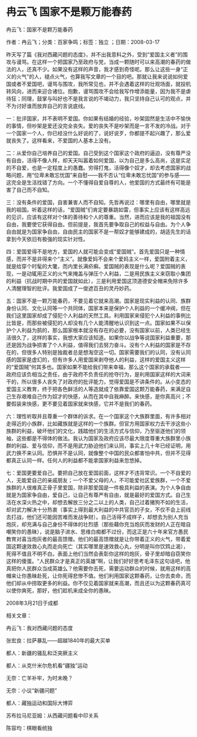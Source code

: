 # 冉云飞  国家不是颗万能春药  
  
冉云飞：国家不是颗万能春药  
作者：冉云飞；分类：百家争鸣；标签：独立 ；日期：2008-03-17  
昨天写了篇《我对西藏问题的态度》，并不出我意料之外，受到“爱国主义者”的围攻与谩骂。在这样一个把国家乃至政府与党，当成一颗随时可以来高潮的春药的做法的人，还真不少。如果没有这样的声音，我才感到奇怪呢。那么让这些一身“正义的火气”的人，褪点火气，也算我写文章的一个目的吧。那就让我来说说如何爱国或者不爱国吧，谩骂与围攻，我所常见也，并不会遇着这样的壮观场面，就投机转风向，进而来迎合诸位。抱歉，谩骂围攻不会给我写作增添能量，因为我不是虐待狂；同理，鼓掌与叫好也不是我言说的不竭动力，我只坚持自己认可的观点，并不为讨好谁而放弃自己的言说底线。  
一：批评国家，并不表明不爱国。你如果有结婚的经验，吵架固然是生活中不愉快的事情，但吵架是爱还没完全丧失。爱的丧失不是吵架而是一言不发的冷战。对于一个国家一个人，你已经没什么好说的了，说好说歹，你都提不起兴趣了，那么爱就丧失了。这样看来，不爱国的人基本上没有。  
二：从爱你自己培养自己的爱国。自己受到这个国家这个政府的逼迫，没有尊严没有自由，活得不像人样，却天天叫嚣着如何爱国，以为自己是多么高尚，这是实足的不自爱，也是一定程度上的愚蠢。穷得打鬼，活得像个奴才，却去考虑国家的战略问题，用“位卑未敢忘忧国”来自慰——我不否认“位卑未敢忘忧国”的参与感——这完全是生活找错了方向。一个不懂得自爱自尊的人，他爱国的方式最终有可能是害了自己而不自知。  
三：没有条件的爱国，自害兼害人而不自知。先哲再说过：哪里有自由，哪里就是我的祖国。听着这样的话，“爱国贼”们肯定要暴跳如雷，但事实上应该有这样高远的见识，应该有这样对个体的善待和个人的尊重。当然，进而应该是我的祖国没有自由，我要使它获得自由。但前提是，我首先要争取自己的权益与自由。为个人争自由就是为国家争自由，自由民主的国家不是一帮奴才能够建成的，胡适先生的话拿到今天依旧有极强的现实针对性。  
四：爱国爱得不是地方，爱国的人就可能会变成“爱国贼”。首先爱国只是一种情感，而并不是非得来个“主义”。就像爱妈不会来个爱妈主义一样，爱国附着主义，就是给穿个时髦的大氅，而内里长满疥癣。爱国贼的表现是什么呢？爱国贼的表现，一是动辄用正义的火气来掩盖与弹压个人利益，二是用民族主义来窃取小集团的利益（抗战时期中共的爱国就如此），三是利用爱国这顶道德安全帽来免除许多人清醒理智的批评。我爱国成了一俊遮百丑的灵丹妙药。  
五：国家不是一颗万能春药，不要见着它就来高潮。国家是现实利益的认同、族群身份认同、文化认同等一个共同体，国家本来是保护个人利益的一个缓冲阀，但在我们这里国家却成了侵犯个人利益的天然工具。利用国家来侵犯个人利益的事例比比皆是，而那些被侵犯的人却没有几个人能清醒地认识到这一点。国家如果不以保护个人利益为鹄的，那么国家根本就没有存在的必要，没有国家以前，人类已经生活很久了，这样的事实，我想大家应该知道。如果你以战争等说国家利益重要，那还是因为战争损害了个人利益，值得我们去努力奋斗。没有个人利益的国家是不存在的，但很多人特别是独裁者总是想淘空这一切。国家需要我们的认同，没有认同感的国家是虚幻的，但有许多人用爱国来剥夺他人的利益，这样的爱国主义这样的“爱国贼”何其多也。国家如果不能给我们带来幸福，那么这个国家的承载者——政府应该负相当之责任，由于政府不负责任的抢夺行为，是利用国家这样的大词来干的，所以很多人丧失了对政府的批评能力，觉得爱国是不讲条件的。从小变态的爱国主义教育，终于把各色鲜活的人等造就成了依靠爱国这颗万能春药，来满足自己生存艰难自己作为奴才的快感，从而在其中自我麻醉。来快感，是你真高兴；不要假装来快感，更不要见着国家就来快感，它并不是我们的春药。  
六：理性听取并且尊重一个群体的诉求。在一个国家这个大族群里面，有许多相对走得近的小族群，比如藏族就是这样的一个族群。但官方用国家权力去干涉这些小族群的利益，破坏他们的文化，践踏他们的生活方式与信仰，乃至驱逐他们的领袖，这些都是不得体的做法。我认为国家及政府应该尽最大限度尊重大族群里小族群的利益、爱与信仰，而不是用武力胁迫他们来认同，事实上几十年已经证明，用武力换不来认同。恐惧并不是认同，就像整个中国的民众都害怕中共，但并不见得都真正认同一样。任何人的利益都不能拿国家利益来忽悠掉。  
七：爱国更要爱自己。要把自己放在爱国前面，这样才不违背常识。一个不自爱的人，无能爱自己的亲戚朋友；一个不爱父母的人，不可能爱社区爱族群，一个不爱族群的人很难真正骨子里爱国，除非那爱国是一件极具利益的表演。为个人争自由就是为国家争自由，爱自己，让自己有尊严有自由，就是最好的爱国方式。自己生活在水深火热之中，却想去解放三分之二以上的人类，自己过着猪狗不如的生活，却对武力解决十分热衷（事实上得到最大利益的中共官员的子女，不仅不会上前线去打战，他们还可能因苦难而发战争财）。自己活得不成样子，却想去为别人充当炮灰，却充满与自己身份不得体的壮烈感（那些藉你充当炮灰而发财的人正在暗自嘲笑你的愚昧），说是脑子进水、思维白痴都不过份，而这正是六十年来官方愚民教育对喜当炮灰者的最高馈赠。他们的最高馈赠就是让你带着正义的火气，带着爱国这颗速效救心丸而走向死亡（其实哪里是速效救心丸，分明是叫你饮鸩止渴），死得不值且不明不白。表面上他们当然会表彰你这样的炮灰，骨子里却暗自窃笑你这样的傻蛋。“人民群众才是真正的英雄”啊，让我们好好思考毛泽东这句话吧，他真把你人民群众当成英雄么？他需要你去死，需要运动群众的时候，就用这样的高帽来让你愚昧赴死，让你死得悲惨不值。他们利用国家这颗春药，让你去卖命，而他们却从中捞取更多的利益。你不仅见着国家就来高潮，而且还以为这颗春药真可以使你爽死，那好，他们趁机来成全你的愚昧。  
2008年3月21日于成都  
  
相关文章：  
冉云飞：我对西藏问题的态度  
张宏良：拉萨暴乱——超越1840年的最大买单  
都人：新疆的骚乱和泛突厥主义  
都人：从克什米尔危机看“疆独”运动  
无奈：亡羊补牢，为时未晚？  
无奈：小议“新疆问题”  
都人：藏独运动和国际大博弈  
苏布拉马尼亚姆：从西藏问题看中印关系  
陈容均：棋眼看统独
